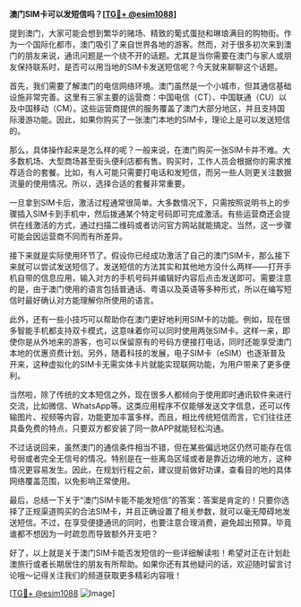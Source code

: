 **澳门SIM卡可以发短信吗？[[TG💪+ @esim1088](https://t.me/s/esim1088)]**

提到澳门，大家可能会想到繁华的赌场、精致的葡式蛋挞和琳琅满目的购物街。作为一个国际化都市，澳门吸引了来自世界各地的游客。然而，对于很多初次来到澳门的朋友来说，通讯问题是一个绕不开的话题。尤其是当你需要在澳门与家人或朋友保持联系时，是否可以用当地的SIM卡发送短信呢？今天就来聊聊这个话题。

首先，我们需要了解澳门的电信网络环境。澳门虽然是一个小城市，但其通信基础设施非常完善。这里有三家主要的运营商：中国电信（CT）、中国联通（CU）以及中国移动（CM）。这些运营商提供的服务覆盖了澳门大部分地区，并且支持国际漫游功能。因此，如果你购买了一张澳门本地的SIM卡，理论上是可以发送短信的。

那么，具体操作起来是怎么样的呢？一般来说，在澳门购买一张SIM卡并不难。大多数机场、大型商场甚至街头便利店都有售。购买时，工作人员会根据你的需求推荐适合的套餐。比如，有人可能只需要打电话和发短信，而另一些人则更关注数据流量的使用情况。所以，选择合适的套餐非常重要。

一旦拿到SIM卡后，激活过程通常很简单。大多数情况下，只需按照说明书上的步骤插入SIM卡到手机中，然后拨通某个特定号码即可完成激活。有些运营商还会提供在线激活的方式，通过扫描二维码或者访问官方网站就能搞定。当然，这一步骤可能会因运营商不同而有所差异。

接下来就是实际使用环节了。假设你已经成功激活了自己的澳门SIM卡，那么接下来就可以尝试发送短信了。发送短信的方法其实和其他地方没什么两样——打开手机自带的信息应用，输入对方的手机号码并编辑好内容后点击发送即可。需要注意的是，由于澳门使用的语言包括普通话、粤语以及英语等多种形式，所以在编写短信时最好确认对方能理解你所使用的语言。

此外，还有一些小技巧可以帮助你在澳门更好地利用SIM卡的功能。例如，现在很多智能手机都支持双卡模式，这意味着你可以同时使用两张SIM卡。这样一来，即使你是从外地来的游客，也可以保留原有的号码方便接打电话，同时还能享受澳门本地的优惠资费计划。另外，随着科技的发展，电子SIM卡（eSIM）也逐渐普及开来，这种虚拟化的SIM卡无需实体卡片就能实现联网功能，为用户带来了更多便利。

当然啦，除了传统的文本短信之外，现在很多人都倾向于使用即时通讯软件来进行交流，比如微信、WhatsApp等。这类应用程序不仅能够发送文字信息，还可以传输图片、视频等内容，功能更加丰富多样。而且，相比传统短信而言，它们往往还具备免费的特点，只要双方都安装了同一款APP就能轻松沟通。

不过话说回来，虽然澳门的通信条件相当不错，但在某些偏远地区仍然可能存在信号弱或者完全无信号的情况。特别是在一些离岛区域或者是靠近边境的地方，这种情况更容易发生。因此，在规划行程之前，建议提前做好功课，查看目的地的具体网络覆盖范围，以免影响正常使用。

最后，总结一下关于“澳门SIM卡能不能发短信”的答案：答案是肯定的！只要你选择了正规渠道购买的合法SIM卡，并且正确设置了相关参数，就可以毫无障碍地发送短信。不过，在享受便捷通讯的同时，也要注意合理消费，避免超出预算。毕竟谁都不想因为一时疏忽而导致额外开支吧？

好了，以上就是关于澳门SIM卡能否发短信的一些详细解读啦！希望对正在计划赴澳旅行或者长期居住的朋友有所帮助。如果你还有其他疑问的话，欢迎随时留言讨论哦～记得关注我们的频道获取更多精彩内容哦！

[[TG💪+ @esim1088](https://t.me/s/esim1088) ![Image](https://i.postimg.cc/4NQfJmqS/Snipaste-2025-05-13-00-14-12.png)]
